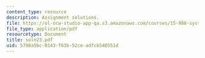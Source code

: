 ```yaml
---
content_type: resource
description: Assignment solutions.
file: https://ol-ocw-studio-app-qa.s3.amazonaws.com/courses/15-988-system-dynamics-self-study-fall-1998-spring-1999/5798a5bc0143f63b52ceadfcb540551d_soln23.pdf
file_type: application/pdf
resourcetype: Document
title: soln23.pdf
uid: 5798a5bc-0143-f63b-52ce-adfcb540551d
---
```

